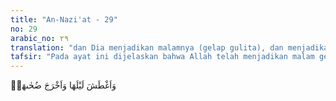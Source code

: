 ```yaml
---
title: "An-Nazi'at - 29"
no: 29
arabic_no: ٢٩
translation: "dan Dia menjadikan malamnya (gelap gulita), dan menjadikan siangnya (terang benderang)."
tafsir: "Pada ayat ini dijelaskan bahwa Allah telah menjadikan malam gelap gulita dan siang terang benderang, dan pergantian siang dan malam, serta perbedaan musim-musim sebagai akibat dari peredaran planet-planet di sekitar orbitnya. Mengatur dan memelihara peredaran planet-planet ini sungguh pekerjaan yang luar biasa hebatnya."
---
```


وَاَغْطَشَ لَيْلَهَا وَاَخْرَجَ ضُحٰىهَاۖ
